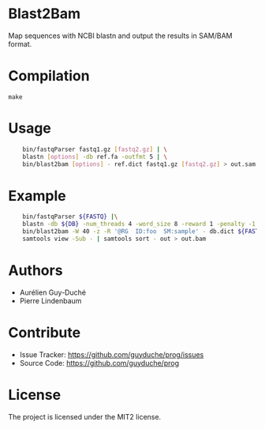 # Blast2Bam

Map sequences with NCBI blastn and output the results in SAM/BAM format.


# Compilation

```
make
```

# Usage

```bash
	bin/fastqParser fastq1.gz [fastq2.gz] | \
	blastn [options] -db ref.fa -outfmt 5 | \
	bin/blast2bam [options] - ref.dict fastq1.gz [fastq2.gz] > out.sam
```

# Example

```bash
	bin/fastqParser ${FASTQ} |\
	blastn -db ${DB} -num_threads 4 -word_size 8 -reward 1 -penalty -1 -gapopen 1 -gapextend 2 -outfmt 5 | \
	bin/blast2bam -W 40 -z -R '@RG	ID:foo	SM:sample' - db.dict ${FASTQ} | \
	samtools view -Sub - | samtools sort - out > out.bam
```

# Authors

- Aurélien Guy-Duché
- Pierre Lindenbaum


# Contribute

- Issue Tracker: https://github.com/guyduche/prog/issues
- Source Code: https://github.com/guyduche/prog


# License

The project is licensed under the MIT2 license.



